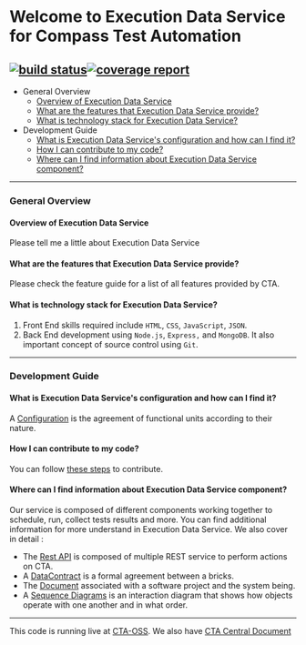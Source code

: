 # Welcome to Execution Data Service for Compass Test Automation
[![build status](https://git.sami.int.thomsonreuters.com/compass/cta-app-executiondataservice/badges/master/build.svg)](https://git.sami.int.thomsonreuters.com/compass/cta-app-executiondataservice/commits/master)[![coverage report](https://git.sami.int.thomsonreuters.com/compass/cta-app-executiondataservice/badges/master/coverage.svg)](https://git.sami.int.thomsonreuters.com/compass/cta-app-executiondataservice/commits/master)
------
* General Overview
  * [Overview of Execution Data Service ](#overview-of-execution-data-service)
  * [What are the features that Execution Data Service provide?](#what-are-the-features-that-execution-data-service-provide)
  * [What is technology stack for Execution Data Service?](#what-is-technology-stack-for-execution-data-service)
* Development Guide
  * [What is Execution Data Service's configuration and how can I find it?](#what-is-execution-data-services-configuration-and-how-can-i-find-it)
  * [How I can contribute to my code?](#how-i-can-contribute-to-my-code)
  * [Where can I find information about Execution Data Service component?](#where-can-i-find-information-about-execution-data-service-component)

------

### General Overview

#### Overview of Execution Data Service
Please tell me a little about Execution Data Service

#### What are the features that Execution Data Service provide?
Please check the feature guide for a list of all features provided by CTA.

#### What is technology stack for Execution Data Service?
 1. Front End skills required include `HTML`, `CSS`, `JavaScript`, `JSON`. 
 2. Back End development using `Node.js`, `Express,` and `MongoDB`. It also important concept of source control using `Git`.
  
------

### Development Guide

#### What is Execution Data Service's configuration and how can I find it?
A [Configuration](https://git.sami.int.thomsonreuters.com/compass/cta-app-executiondataservice/wikis/configuration) is the agreement of functional units according to their nature.

#### How I can contribute to my code?
You can follow [these steps](https://git.sami.int.thomsonreuters.com/compass/cta/blob/master/contributing.md) to contribute.

#### Where can I find information about Execution Data Service component?
Our service is composed of different components working together to schedule, run, collect tests results and more. You can find additional information for more understand in Execution Data Service.
We also cover in detail :
* The [Rest API](https://git.sami.int.thomsonreuters.com/compass/cta-app-executiondataservice/wikis/restapi) is composed of multiple REST service to perform actions on CTA.
* A [DataContract](https://git.sami.int.thomsonreuters.com/compass/cta-app-executiondataservice/wikis/datacontract) is a formal agreement between a bricks.
* The [Document](https://git.sami.int.thomsonreuters.com/compass/cta-app-executiondataservice/wikis/document) associated with a software project and the system being.
* A [Sequence Diagrams](https://git.sami.int.thomsonreuters.com/compass/cta-app-executiondataservice/wikis/sequencediagram) is an interaction diagram that shows how objects operate with one another and in what order.

------

This code is running live at [CTA-OSS](https://www.). We also have [CTA Central Document](https://git.sami.int.thomsonreuters.com/compass/cta) 

